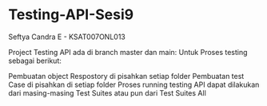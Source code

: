 # Testing-API-Sesi9
Seftya Candra E - KSAT007ONL013

Project Testing API ada di branch master dan main: 
Untuk Proses testing sebagai berikut:

Pembuatan object Respostory di pisahkan setiap folder
Pembuatan test Case di pisahkan di setiap folder
Proses running testing API dapat dilakukan dari masing-masing Test Suites atau pun dari Test Suites All
